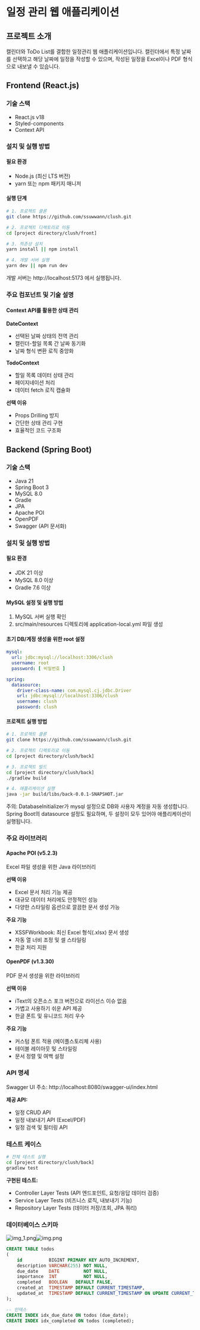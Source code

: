 # 일정 관리 웹 애플리케이션

## 프로젝트 소개

캘린더와 ToDo List를 결합한 일정관리 웹 애플리케이션입니다. 캘린더에서 특정 날짜를 선택하고 해당 날짜에 일정을 작성할 수 있으며, 작성된 일정을 Excel이나 PDF 형식으로 내보낼 수 있습니다.

## Frontend (React.js)

### 기술 스택

- React.js v18
- Styled-components
- Context API

### 설치 및 실행 방법

#### 필요 환경

- Node.js (최신 LTS 버전)
- yarn 또는 npm 패키지 매니저

#### 실행 단계

```bash
# 1. 프로젝트 클론
git clone https://github.com/ssuwwann/clush.git

# 2. 프로젝트 디렉토리로 이동
cd [project directory/clush/front]

# 3. 의존성 설치
yarn install || npm install

# 4. 개발 서버 실행
yarn dev || npm run dev
```

개발 서버는 http://localhost:5173 에서 실행됩니다.

### 주요 컴포넌트 및 기술 설명

#### Context API를 활용한 상태 관리

**DateContext**

- 선택된 날짜 상태의 전역 관리
- 캘린더-할일 목록 간 날짜 동기화
- 날짜 형식 변환 로직 중앙화

**TodoContext**

- 할일 목록 데이터 상태 관리
- 페이지네이션 처리
- 데이터 fetch 로직 캡슐화

**선택 이유**

- Props Drilling 방지
- 간단한 상태 관리 구현
- 효율적인 코드 구조화

## Backend (Spring Boot)

### 기술 스택

- Java 21
- Spring Boot 3
- MySQL 8.0
- Gradle
- JPA
- Apache POI
- OpenPDF
- Swagger (API 문서화)

### 설치 및 실행 방법

#### 필요 환경

- JDK 21 이상
- MySQL 8.0 이상
- Gradle 7.6 이상

#### MySQL 설정 및 실행 방법

1. MySQL 서버 실행 확인
2. src/main/resources 디렉토리에 application-local.yml 파일 생성

#### 초기 DB/계정 생성을 위한 root 설정

```yml
mysql:
  url: jdbc:mysql://localhost:3306/clush
  username: root
  password: [ 비밀번호 ]

spring:
  datasource:
    driver-class-name: com.mysql.cj.jdbc.Driver
    url: jdbc:mysql://localhost:3306/clush
    username: clush
    password: clush
```

#### 프로젝트 실행 방법

```bash
# 1. 프로젝트 클론
git clone https://github.com/ssuwwann/clush.git

# 2. 프로젝트 디렉토리로 이동
cd [project directory/clush/back]

# 3. 프로젝트 빌드
cd [project directory/clush/back]
./gradlew build

# 4. 애플리케이션 실행
java -jar build/libs/back-0.0.1-SNAPSHOT.jar
```

주의: DatabaseInitializer가 mysql 설정으로 DB와 사용자 계정을 자동 생성합니다. Spring Boot의 datasource 설정도 필요하며, 두 설정이 모두 있어야 애플리케이션이 실행됩니다.

### 주요 라이브러리

#### Apache POI (v5.2.3)

Excel 파일 생성을 위한 Java 라이브러리

**선택 이유**

- Excel 문서 처리 기능 제공
- 대규모 데이터 처리에도 안정적인 성능
- 다양한 스타일링 옵션으로 깔끔한 문서 생성 가능

**주요 기능**

- XSSFWorkbook: 최신 Excel 형식(.xlsx) 문서 생성
- 자동 열 너비 조정 및 셀 스타일링
- 한글 처리 지원

#### OpenPDF (v1.3.30)

PDF 문서 생성을 위한 라이브러리

**선택 이유**

- iText의 오픈소스 포크 버전으로 라이선스 이슈 없음
- 가볍고 사용하기 쉬운 API 제공
- 한글 폰트 및 유니코드 처리 우수

**주요 기능**

- 커스텀 폰트 적용 (메이플스토리체 사용)
- 테이블 레이아웃 및 스타일링
- 문서 정렬 및 여백 설정

### API 명세

Swagger UI 주소: http://localhost:8080/swagger-ui/index.html

**제공 API:**

- 일정 CRUD API
- 일정 내보내기 API (Excel/PDF)
- 일정 검색 및 필터링 API

### 테스트 케이스

```bash
# 전체 테스트 실행
cd [project directory/clush/back]
gradlew test
```

**구현된 테스트:**

- Controller Layer Tests (API 엔드포인트, 요청/응답 데이터 검증)
- Service Layer Tests (비즈니스 로직, 내보내기 기능)
- Repository Layer Tests (데이터 저장/조회, JPA 쿼리)

### 데이터베이스 스키마

![img_1.png](img_1.png)![img.png](img.png)

```sql
CREATE TABLE todos
(
    id          BIGINT PRIMARY KEY AUTO_INCREMENT,
    description VARCHAR(255) NOT NULL,
    due_date    DATE         NOT NULL,
    importance  INT          NOT NULL,
    completed   BOOLEAN   DEFAULT FALSE,
    created_at  TIMESTAMP DEFAULT CURRENT_TIMESTAMP,
    updated_at  TIMESTAMP DEFAULT CURRENT_TIMESTAMP ON UPDATE CURRENT_TIMESTAMP
);

-- 인덱스
CREATE INDEX idx_due_date ON todos (due_date);
CREATE INDEX idx_completed ON todos (completed);
```
